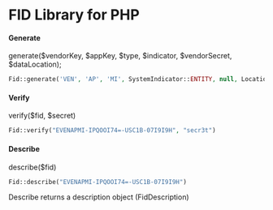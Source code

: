 # FID Library for PHP

#### Generate

generate($vendorKey, $appKey, $type, $indicator, $vendorSecret, $dataLocation);

```php
Fid::generate('VEN', 'AP', 'MI', SystemIndicator::ENTITY, null, Location::US_CENTRAL1_B);
```

#### Verify

verify($fid, $secret)

```php
Fid::verify("EVENAPMI-IPQOOI74=-USC1B-07I9I9H", "secr3t")
```

#### Describe

describe($fid)

```php
Fid::describe("EVENAPMI-IPQOOI74=-USC1B-07I9I9H")
```

Describe returns a description object (FidDescription)

